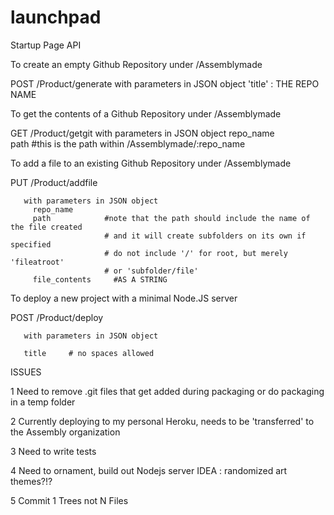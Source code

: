 launchpad
=========


Startup Page API



To create an empty Github Repository under /Assemblymade

  POST   /Product/generate
      with parameters in JSON object
        'title' : THE REPO NAME



To get the contents of a Github Repository under /Assemblymade

  GET     /Product/getgit
        with parameters in JSON object
          repo_name  
          path       #this is the path within /Assemblymade/:repo_name


To add a file to an existing Github Repository under /Assemblymade


   PUT   /Product/addfile

       with parameters in JSON object
         repo_name
         path            #note that the path should include the name of the file created
                         # and it will create subfolders on its own if specified
                         # do not include '/' for root, but merely 'fileatroot'
                         # or 'subfolder/file'
         file_contents     #AS A STRING



To deploy a new project with a minimal Node.JS server


  POST    /Product/deploy


       with parameters in JSON object

       title     # no spaces allowed






ISSUES

1 Need to remove .git files that get added during packaging
  or do packaging in a temp folder

2  Currently deploying to my personal Heroku, needs to be
    'transferred' to the Assembly organization

3  Need to write tests

4  Need to ornament, build out Nodejs server
    IDEA : randomized art themes?!?

5  Commit 1 Trees not N Files
